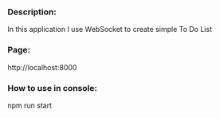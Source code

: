 ### Description:
In this application I use WebSocket to create simple To Do List

### Page:
http://localhost:8000

### How to use in console:
npm run start